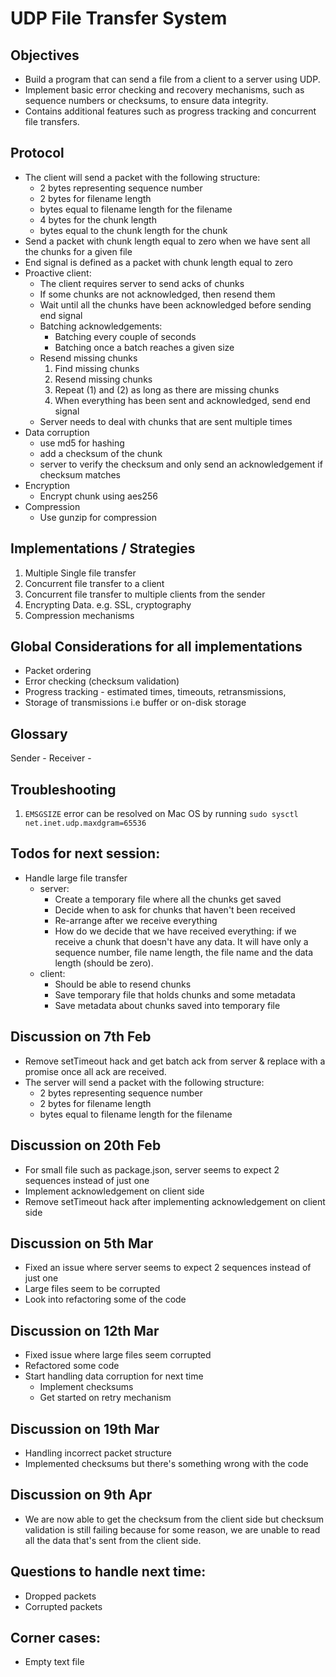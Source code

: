 # UDP File Transfer System

## Objectives

- Build a program that can send a file from a client to a server using UDP.
- Implement basic error checking and recovery mechanisms, such as sequence numbers or checksums, to
  ensure data integrity.
- Contains additional features such as progress tracking and concurrent file transfers.

## Protocol

- The client will send a packet with the following structure:
  - 2 bytes representing sequence number
  - 2 bytes for filename length
  - bytes equal to filename length for the filename
  - 4 bytes for the chunk length
  - bytes equal to the chunk length for the chunk
- Send a packet with chunk length equal to zero when we have sent all the chunks for a given file
- End signal is defined as a packet with chunk length equal to zero
- Proactive client:
  - The client requires server to send acks of chunks
  - If some chunks are not acknowledged, then resend them
  - Wait until all the chunks have been acknowledged before sending end signal
  - Batching acknowledgements:
    - Batching every couple of seconds
    - Batching once a batch reaches a given size
  - Resend missing chunks
    1. Find missing chunks
    2. Resend missing chunks
    3. Repeat (1) and (2) as long as there are missing chunks
    4. When everything has been sent and acknowledged, send end signal
  - Server needs to deal with chunks that are sent multiple times
- Data corruption
  - use md5 for hashing
  - add a checksum of the chunk
  - server to verify the checksum and only send an acknowledgement if checksum matches
- Encryption
  - Encrypt chunk using aes256
- Compression
  - Use gunzip for compression

## Implementations / Strategies
1. Multiple Single file transfer
2. Concurrent file transfer to a client
3. Concurrent file transfer to multiple clients from the sender
4. Encrypting Data. e.g. SSL, cryptography
5. Compression mechanisms

## Global Considerations for all implementations
- Packet ordering
- Error checking (checksum validation)
- Progress tracking - estimated times, timeouts, retransmissions,
- Storage of transmissions i.e buffer or on-disk storage
## Glossary

Sender -
Receiver -

## Troubleshooting

1. `EMSGSIZE` error can be resolved on Mac OS by running `sudo sysctl net.inet.udp.maxdgram=65536`

## Todos for next session:

- Handle large file transfer
    - server:
        - Create a temporary file where all the chunks get saved
        - Decide when to ask for chunks that haven't been received
        - Re-arrange after we receive everything
        - How do we decide that we have received everything: if we receive a chunk that doesn't have any data. It will have only a sequence number, file name length, the file name and the data length (should be zero).
    - client:
        - Should be able to resend chunks
        - Save temporary file that holds chunks and some metadata
        - Save metadata about chunks saved into temporary file


## Discussion on 7th Feb
- Remove setTimeout hack and get batch ack from server & replace with a promise once all ack are received.
- The server will send a packet with the following structure:
  - 2 bytes representing sequence number
  - 2 bytes for filename length
  - bytes equal to filename length for the filename

## Discussion on 20th Feb
- For small file such as package.json, server seems to expect 2 sequences instead of just one
- Implement acknowledgement on client side
- Remove setTimeout hack after implementing acknowledgement on client side

## Discussion on 5th Mar
- Fixed an issue where server seems to expect 2 sequences instead of just one
- Large files seem to be corrupted
- Look into refactoring some of the code

## Discussion on 12th Mar
- Fixed issue where large files seem corrupted
- Refactored some code
- Start handling data corruption for next time
  - Implement checksums
  - Get started on retry mechanism

## Discussion on 19th Mar
- Handling incorrect packet structure
- Implemented checksums but there's something wrong with the code

## Discussion on 9th Apr
- We are now able to get the checksum from the client side but checksum validation is still failing because for some reason, we are unable to read all the data that's sent from the client side.

## Questions to handle next time:

- Dropped packets
- Corrupted packets

## Corner cases:

- Empty text file
